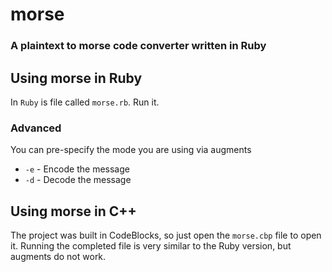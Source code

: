 # morse

### A plaintext to morse code converter written in Ruby

## Using morse in Ruby

In `Ruby` is file called `morse.rb`. Run it.

### Advanced

You can pre-specify the mode you are using via augments

- `-e` - Encode the message
- `-d` - Decode the message

## Using morse in C++

The project was built in CodeBlocks, so just open the `morse.cbp` file to open it. Running the completed file is very similar to the Ruby version, but augments do not work.
